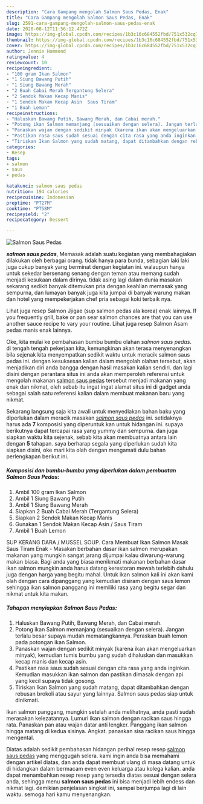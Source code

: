 ```yaml
---
description: "Cara Gampang mengolah Salmon Saus Pedas, Enak"
title: "Cara Gampang mengolah Salmon Saus Pedas, Enak"
slug: 2591-cara-gampang-mengolah-salmon-saus-pedas-enak
date: 2020-08-12T11:56:12.472Z
image: https://img-global.cpcdn.com/recipes/1b3c16c684552fbd/751x532cq70/salmon-saus-pedas-foto-resep-utama.jpg
thumbnail: https://img-global.cpcdn.com/recipes/1b3c16c684552fbd/751x532cq70/salmon-saus-pedas-foto-resep-utama.jpg
cover: https://img-global.cpcdn.com/recipes/1b3c16c684552fbd/751x532cq70/salmon-saus-pedas-foto-resep-utama.jpg
author: Jennie Hammond
ratingvalue: 4
reviewcount: 10
recipeingredient:
- "100 gram Ikan Salmon"
- "1 Siung Bawang Putih"
- "1 Siung Bawang Merah"
- "2 Buah Cabai Merah Tergantung Selera"
- "2 Sendok Makan Kecap Manis"
- "1 Sendok Makan Kecap Asin  Saus Tiram"
- "1 Buah Lemon"
recipeinstructions:
- "Haluskan Bawang Putih, Bawang Merah, dan Cabai merah."
- "Potong ikan Salmon memanjang (sesuaikan dengan selera). Jangan terlalu besar supaya mudah mematangkannya. Peraskan buah lemon pada potongan ikan Salmon."
- "Panaskan wajan dengan sedikit minyak (karena ikan akan mengeluarkan minyak), kemudian tumis bumbu yang sudah dihaluskan dan masukkan kecap manis dan kecap asin."
- "Pastikan rasa saus sudah sesuai dengan cita rasa yang anda inginkan. Kemudian masukkan ikan salmon dan pastikan dimasak dengan api yang kecil supaya tidak gosong."
- "Tiriskan Ikan Salmon yang sudah matang, dapat ditambahkan dengan rebusan brokoli atau sayur yang lainnya. Salmon saus pedas siap untuk dinikmati."
categories:
- Resep
tags:
- salmon
- saus
- pedas

katakunci: salmon saus pedas 
nutrition: 194 calories
recipecuisine: Indonesian
preptime: "PT27M"
cooktime: "PT58M"
recipeyield: "2"
recipecategory: Dessert

---
```



![Salmon Saus Pedas](https://img-global.cpcdn.com/recipes/1b3c16c684552fbd/751x532cq70/salmon-saus-pedas-foto-resep-utama.jpg)

<b><i>salmon saus pedas</i></b>, Memasak adalah suatu kegiatan yang membahagiakan dilakukan oleh berbagai orang. tidak hanya para bunda, sebagian laki laki juga cukup banyak yang berminat dengan kegiatan ini. walaupun hanya untuk sekedar bersenang senang dengan teman atau memang sudah menjadi kesukaan dalam dirinya. tidak asing lagi dalam dunia masakan sekarang sedikit banyak ditemukan pria dengan keahlian memasak yang sempurna, dan lumayan banyak juga kita jumpai di banyak warung makan dan hotel yang mempekerjakan chef pria sebagai koki terbaik nya.

Lihat juga resep Salmon Jjigae (sup salmon pedas ala korea) enak lainnya. If you frequently grill, bake or pan sear salmon chances are that you can use another sauce recipe to vary your routine. Lihat juga resep Salmon Asam pedas manis enak lainnya.

Oke, kita mulai ke pembahasan bumbu bumbu olahan <i>salmon saus pedas</i>. di tengah tengah pekerjaan kita, kemungkinan akan terasa menyenangkan bila sejenak kita menyempatkan sedikit waktu untuk meracik salmon saus pedas ini. dengan kesuksesan kalian dalam mengolah olahan tersebut, akan menjadikan diri anda bangga dengan hasil masakan kalian sendiri. dan lagi disini dengan perantara situs ini anda akan memperoleh referensi untuk mengolah makanan <u>salmon saus pedas</u> tersebut menjadi makanan yang enak dan nikmat, oleh sebab itu ingat ingat alamat situs ini di gadget anda sebagai salah satu referensi kalian dalam membuat makanan baru yang nikmat.


Sekarang langsung saja kita awali untuk menyediakan bahan baku yang diperlukan dalam meracik masakan <u><i>salmon saus pedas</i></u> ini. setidaknya harus ada <b>7</b> komposisi yang diperuntuk kan untuk hidangan ini. supaya berikutnya dapat tercapai rasa yang yummy dan sempurna. dan juga siapkan waktu kita sejenak, sebab kita akan membuatnya antara lain dengan <b>5</b> tahapan. saya berharap segala yang diperlukan sudah kita siapkan disini, oke mari kita olah dengan mengamati dulu bahan perlengkapan berikut ini.

<!--inarticleads1-->

##### Komposisi dan bumbu-bumbu yang diperlukan dalam pembuatan Salmon Saus Pedas:

1. Ambil 100 gram Ikan Salmon
1. Ambil 1 Siung Bawang Putih
1. Ambil 1 Siung Bawang Merah
1. Siapkan 2 Buah Cabai Merah (Tergantung Selera)
1. Siapkan 2 Sendok Makan Kecap Manis
1. Gunakan 1 Sendok Makan Kecap Asin / Saus Tiram
1. Ambil 1 Buah Lemon


SUP KERANG DARA / MUSSEL SOUP. Cara Membuat Ikan Salmon Masak Saus Tiram Enak - Masakan berbahan dasar ikan salmon merupakan makanan yang mungkin sangat jarang dijumpai kalau diwarung-warung makan biasa. Bagi anda yang biasa menikmati makanan berbahan dasar ikan salmon mungkin anda harus datang kerestoran mewah terlebih dahulu juga dengan harga yang begitu mahal. Untuk ikan salmon kali ini akan kami olah dengan cara dipanggang yang kemudian disiram dengan saus lemon sehingga ikan salmon panggang ini memiliki rasa yang begitu segar dan nikmat untuk kita makan. 

<!--inarticleads2-->

##### Tahapan menyiapkan Salmon Saus Pedas:

1. Haluskan Bawang Putih, Bawang Merah, dan Cabai merah.
1. Potong ikan Salmon memanjang (sesuaikan dengan selera). Jangan terlalu besar supaya mudah mematangkannya. Peraskan buah lemon pada potongan ikan Salmon.
1. Panaskan wajan dengan sedikit minyak (karena ikan akan mengeluarkan minyak), kemudian tumis bumbu yang sudah dihaluskan dan masukkan kecap manis dan kecap asin.
1. Pastikan rasa saus sudah sesuai dengan cita rasa yang anda inginkan. Kemudian masukkan ikan salmon dan pastikan dimasak dengan api yang kecil supaya tidak gosong.
1. Tiriskan Ikan Salmon yang sudah matang, dapat ditambahkan dengan rebusan brokoli atau sayur yang lainnya. Salmon saus pedas siap untuk dinikmati.


Ikan salmon panggang, mungkin setelah anda melihatnya, anda pasti sudah merasakan kelezatannya. Lumuri ikan salmon dengan racikan saus hingga rata. Panaskan pan atau wajan datar anti lengker. Panggang ikan salmon hingga matang di kedua sisinya. Angkat. panaskan sisa racikan saus hingga mengental. 

Diatas adalah sedikit pembahasan hidangan perihal resep resep <u>salmon saus pedas</u> yang menggugah selera. kami ingin anda bisa memahami dengan artikel diatas, dan anda dapat membuat ulang di masa datang untuk di hidangkan dalam bermacam even even keluarga atau kolega kalian. anda dapat menambahkan resep resep yang tersedia diatas sesuai dengan selera anda, sehingga menu <b>salmon saus pedas</b> ini bisa menjadi lebih endess dan nikmat lagi. demikian penjelasan singkat ini, sampai berjumpa lagi di lain waktu. semoga hari kamu menyenangkan.
